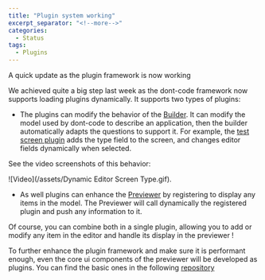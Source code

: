 ```yaml
---
title: "Plugin system working"
excerpt_separator: "<!--more-->"
categories:
  - Status
tags:
  - Plugins
---
```


A quick update as the plugin framework is now working
<!--more-->

We achieved quite a big step last week as the dont-code framework now supports loading plugins dynamically.
It supports two types of plugins:

- The plugins can modify the behavior of the [Builder](https://github.com/dont-code/ide-ui). It can modify the model used by dont-code to describe an application, then the builder automatically adapts the questions to support it.
For example, the [test screen plugin](https://github.com/dont-code/plugins/tree/master/libs/screen) adds the type field to the screen, and changes editor fields dynamically when selected.

See the video screenshots of this behavior:
  
![Video](/assets/Dynamic Editor Screen Type.gif).

- As well plugins can enhance the [Previewer](https://github.com/dont-code/preview-ui) by registering to display any items in the model.
The Previewer will call dynamically the registered plugin and push any information to it.

Of course, you can combine both in a single plugin, allowing you to add or modify any item in the editor and handle its display in the previewer !

To further enhance the plugin framework and make sure it is performant enough, even the core ui components of the previewer will be developed as plugins. You can find the basic ones in the following [repository](https://github.com/dont-code/plugins/libs/basic)


